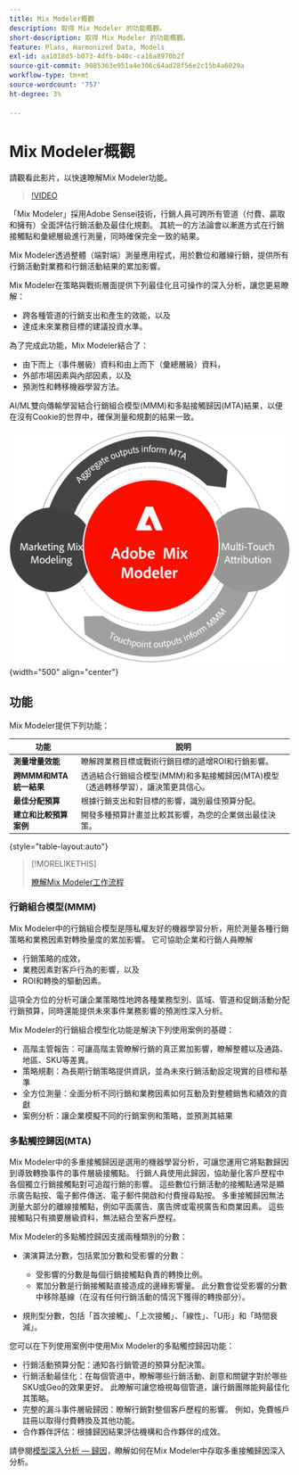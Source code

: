 ```yaml
---
title: Mix Modeler概觀
description: 取得 Mix Modeler 的功能概觀。
short-description: 取得 Mix Modeler 的功能概觀。
feature: Plans, Harmonized Data, Models
exl-id: aa1018d5-b073-4dfb-b40c-ca16a8970b2f
source-git-commit: 9085363e951a4e306c64ad28f56e2c15b4a6029a
workflow-type: tm+mt
source-wordcount: '757'
ht-degree: 3%

---
```


# Mix Modeler概觀

請觀看此影片，以快速瞭解Mix Modeler功能。

>[!VIDEO](https://video.tv.adobe.com/v/3424872/?learn=on)

「Mix Modeler」採用Adobe Sensei技術，行銷人員可跨所有管道（付費、贏取和擁有）全面評估行銷活動及最佳化規劃。 其統一的方法論會以漸進方式在行銷接觸點和彙總層級進行測量，同時確保完全一致的結果。

Mix Modeler透過整體（端對端）測量應用程式，用於數位和離線行銷，提供所有行銷活動對業務和行銷活動結果的累加影響。

Mix Modeler在策略與戰術層面提供下列最佳化且可操作的深入分析，讓您更易瞭解：

* 跨各種管道的行銷支出和產生的效能，以及
* 達成未來業務目標的建議投資水準。


為了完成此功能，Mix Modeler結合了：

* 由下而上（事件層級）資料和由上而下（彙總層級）資料，
* 外部市場因素與內部因素，以及
* 預測性和轉移機器學習方法。

AI/ML雙向傳輸學習結合行銷組合模型(MMM)和多點接觸歸因(MTA)結果，以便在沒有Cookie的世界中，確保測量和規劃的結果一致。

![雙向傳輸學習](/help/assets//birdirectional-transfer-learning.png){width="500" align="center"}


## 功能

Mix Modeler提供下列功能：

| 功能 | 說明 |
|---|---|
| **測量增量效能** | 瞭解跨業務目標或戰術行銷目標的遞增ROI和行銷影響。 |
| **跨MMM和MTA統一結果** | 透過結合行銷組合模型(MMM)和多點接觸歸因(MTA)模型（透過轉移學習），讓決策更具信心。 |
| **最佳分配預算** | 根據行銷支出和對目標的影響，識別最佳預算分配。 |
| **建立和比較預算案例** | 開發多種預算計畫並比較其影響，為您的企業做出最佳決策。 |

{style="table-layout:auto"}

>[!MORELIKETHIS]
>
>[瞭解Mix Modeler工作流程](workflow.md)


### 行銷組合模型(MMM)

Mix Modeler中的行銷組合模型是隱私權友好的機器學習分析，用於測量各種行銷策略和業務因素對轉換量度的累加影響。 它可協助企業和行銷人員瞭解

* 行銷策略的成效，
* 業務因素對客戶行為的影響，以及
* ROI和轉換的驅動因素。

這項全方位的分析可讓企業策略性地跨各種業務型別、區域、管道和促銷活動分配行銷預算，同時還能提供未來事件業務影響的預測性深入分析。

Mix Modeler的行銷組合模型化功能是解決下列使用案例的基礎：

* 高階主管報告：可讓高階主管瞭解行銷的真正累加影響，瞭解整體以及通路、地區、SKU等差異。
* 策略規劃：為長期行銷策略提供資訊，並為未來行銷活動設定現實的目標和基準
* 全方位測量：全面分析不同行銷和業務因素如何互動及對整體銷售和績效的貢獻
* 案例分析：讓企業模擬不同的行銷案例和策略，並預測其結果


### 多點觸控歸因(MTA)

Mix Modeler中的多重接觸歸因是選用的機器學習分析，可讓您運用它將點數歸因到導致轉換事件的事件層級接觸點。 行銷人員使用此歸因，協助量化客戶歷程中各個獨立行銷接觸點對可追蹤行銷的影響。 這些數位行銷活動的接觸點通常是顯示廣告點按、電子郵件傳送、電子郵件開啟和付費搜尋點按。 多重接觸歸因無法測量大部分的離線接觸點，例如平面廣告、廣告牌或電視廣告和商業因素。 這些接觸點只有摘要層級資料，無法結合至客戶歷程。

Mix Modeler的多點觸控歸因支援兩種類別的分數：

* 演演算法分數，包括累加分數和受影響的分數：
   * 受影響的分數是每個行銷接觸點負責的轉換比例。
   * 累加分數是行銷接觸點直接造成的邊緣影響量。 此分數會從受影響的分數中移除基線（在沒有任何行銷活動的情況下獲得的轉換部分）。

* 規則型分數，包括「首次接觸」、「上次接觸」、「線性」、「U形」和「時間衰減」。

您可以在下列使用案例中使用Mix Modeler的多點觸控歸因功能：

* 行銷活動預算分配：通知各行銷管道的預算分配決策。
* 行銷活動最佳化：在每個管道中，瞭解哪些行銷活動、創意和關鍵字對於哪些SKU或Geo的效果更好。 此瞭解可讓您檢視每個管道，讓行銷團隊能夠最佳化其策略。
* 完整的漏斗事件層級歸因：瞭解行銷對整個客戶歷程的影響。 例如，免費帳戶註冊以取得付費轉換及其他功能。
* 合作夥伴評估：根據歸因結果評估機構和合作夥伴的成效。

請參閱[模型深入分析 — 歸因](../models/insights.md#attribution)，瞭解如何在Mix Modeler中存取多重接觸歸因深入分析。


